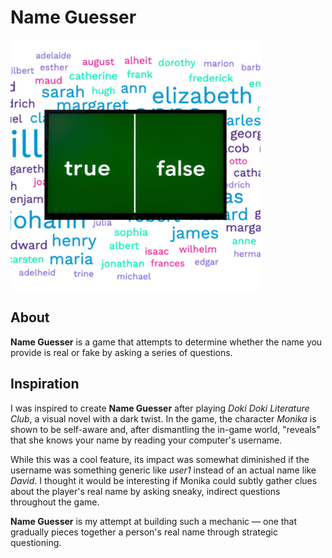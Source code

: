# Name Guesser
![Game Logo](logo/name_guesser_logo.png)

## About

**Name Guesser** is a game that attempts to determine whether the name you provide is real or fake by asking a series of questions.

## Inspiration

I was inspired to create **Name Guesser** after playing *Doki Doki Literature Club*, a visual novel with a dark twist. In the game, the character *Monika* 
is shown to be self-aware and, after dismantling the in-game world, "reveals" that she knows your name by reading your computer's username.

While this was a cool feature, its impact was somewhat diminished if the username was something generic like *user1* instead of an actual name like *David*. 
I thought it would be interesting if Monika could subtly gather clues about the player's real name by asking sneaky, indirect questions throughout the game.

**Name Guesser** is my attempt at building such a mechanic — one that gradually pieces together a person's real name through strategic questioning.
